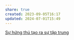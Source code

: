 ```yaml
---
share: true
created: 2023-09-05T16:17
updated: 2024-07-01T15:49
---
```

[Sự hứng thú tạo ra sự tập trung](./S%E1%BB%B1%20h%E1%BB%A9ng%20th%C3%BA%20t%E1%BA%A1o%20ra%20s%E1%BB%B1%20t%E1%BA%ADp%20trung.md)